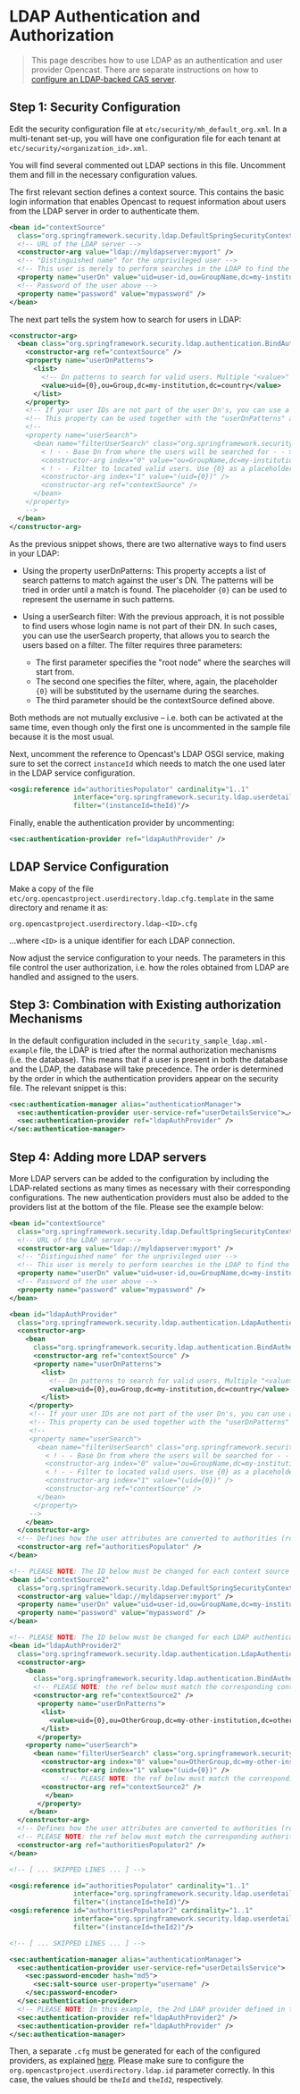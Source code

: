 LDAP Authentication and Authorization
=====================================

> This page describes how to use LDAP as an authentication and user provider Opencast.
> There are separate instructions on how to [configure an LDAP-backed CAS server](security.cas.md).


Step 1: Security Configuration
------------------------------

Edit the security configuration file at `etc/security/mh_default_org.xml`. In a multi-tenant set-up, you will have one
configuration file for each tenant at `etc/security/<organization_id>.xml`.

You will find several commented out LDAP sections in this file.
Uncomment them and fill in the necessary configuration values.

The first relevant section defines a context source. This contains the basic login information that enables Opencast to
request information about users from the LDAP server in order to authenticate them.

```xml
<bean id="contextSource"
  class="org.springframework.security.ldap.DefaultSpringSecurityContextSource">
  <!-- URL of the LDAP server -->
  <constructor-arg value="ldap://myldapserver:myport" />
  <!-- "Distinguished name" for the unprivileged user -->
  <!-- This user is merely to perform searches in the LDAP to find the users to login -->
  <property name="userDn" value="uid=user-id,ou=GroupName,dc=my-institution,dc=country" />
  <!-- Password of the user above -->
  <property name="password" value="mypassword" />
</bean>
```

The next part tells the system how to search for users in LDAP:

```xml
<constructor-arg>
  <bean class="org.springframework.security.ldap.authentication.BindAuthenticator">
    <constructor-arg ref="contextSource" />
    <property name="userDnPatterns">
      <list>
        <!-- Dn patterns to search for valid users. Multiple "<value>" tags are allowed -->
        <value>uid={0},ou=Group,dc=my-institution,dc=country</value>
      </list>
    </property>
    <!-- If your user IDs are not part of the user Dn's, you can use a search filter to find them -->
    <!-- This property can be used together with the "userDnPatterns" above -->
    <!--
    <property name="userSearch">
      <bean name="filterUserSearch" class="org.springframework.security.ldap.search.FilterBasedLdapUserSearch">
        < ! - - Base Dn from where the users will be searched for - - >
        <constructor-arg index="0" value="ou=GroupName,dc=my-institution,dc=country" />
        < ! - - Filter to located valid users. Use {0} as a placeholder for the login name - - >
        <constructor-arg index="1" value="(uid={0})" />
        <constructor-arg ref="contextSource" />
      </bean>
    </property>
    -->
  </bean>
</constructor-arg>
```

As the previous snippet shows, there are two alternative ways to find users in your LDAP:

- Using the property userDnPatterns:
  This property accepts a list of search patterns to match against the user's DN. The patterns will be tried in order
  until a match is found. The placeholder `{0}` can be used to represent the username in such patterns.

- Using a userSearch filter:
  With the previous approach, it is not possible to find users whose login name is not part of their DN. In such cases,
  you can use the userSearch property, that allows you to search the users based on a filter. The filter requires three
  parameters:
    - The first parameter specifies the "root node" where the searches will start from.
    - The second one specifies the filter, where, again, the placeholder `{0}` will be substituted by the username
      during the searches.
    - The third parameter should be the contextSource defined above.

Both methods are not mutually exclusive – i.e. both can be activated at the same time, even though only the first one
is uncommented in the sample file because it is the most usual.


Next, uncomment the reference to Opencast's LDAP OSGI service, making sure to set the correct `instanceId` which needs
to match the one used later in the LDAP service configuration.

```xml
<osgi:reference id="authoritiesPopulator" cardinality="1..1"
                interface="org.springframework.security.ldap.userdetails.LdapAuthoritiesPopulator"
                filter="(instanceId=theId)"/>
```

Finally, enable the authentication provider by uncommenting:

```xml
<sec:authentication-provider ref="ldapAuthProvider" />
```

LDAP Service Configuration
--------------------------

Make a copy of the file `etc/org.opencastproject.userdirectory.ldap.cfg.template` in the same directory and
rename it as:

    org.opencastproject.userdirectory.ldap-<ID>.cfg

…where `<ID>` is a unique identifier for each LDAP connection.


Now adjust the service configuration to your needs.
The parameters in this file control the user authorization, i.e. how the roles obtained from LDAP are handled and
assigned to the users.


Step 3: Combination with Existing authorization Mechanisms
----------------------------------------------------------

In the default configuration included in the `security_sample_ldap.xml-example` file, the LDAP is tried after the
normal authorization mechanisms (i.e. the database). This means that if a user is present in both the database and the
LDAP, the database will take precedence. The order is determined by the order in which the authentication providers
appear on the security file. The relevant snippet is this:

```xml
<sec:authentication-manager alias="authenticationManager">
  <sec:authentication-provider user-service-ref="userDetailsService">…</sec:authentication-provider>
  <sec:authentication-provider ref="ldapAuthProvider" />
</sec:authentication-manager>
```


Step 4: Adding more LDAP servers <!-- _Should "(Optional)" be added here? -->
--------------------------------

More LDAP servers can be added to the configuration by including the LDAP-related sections as many times as necessary
with their corresponding configurations. The new authentication providers must also be added to the providers list
at the bottom of the file. Please see the example below:

```xml
<bean id="contextSource"
  class="org.springframework.security.ldap.DefaultSpringSecurityContextSource">
  <!-- URL of the LDAP server -->
  <constructor-arg value="ldap://myldapserver:myport" />
  <!-- "Distinguished name" for the unprivileged user -->
  <!-- This user is merely to perform searches in the LDAP to find the users to login -->
  <property name="userDn" value="uid=user-id,ou=GroupName,dc=my-institution,dc=country" />
  <!-- Password of the user above -->
  <property name="password" value="mypassword" />
</bean>

<bean id="ldapAuthProvider"
  class="org.springframework.security.ldap.authentication.LdapAuthenticationProvider">
  <constructor-arg>
    <bean
      class="org.springframework.security.ldap.authentication.BindAuthenticator">
      <constructor-arg ref="contextSource" />
      <property name="userDnPatterns">
        <list>
          <!-- Dn patterns to search for valid users. Multiple "<value>" tags are allowed -->
          <value>uid={0},ou=Group,dc=my-institution,dc=country</value>
        </list>
     </property>
     <!-- If your user IDs are not part of the user Dn's, you can use a search filter to find them -->
     <!-- This property can be used together with the "userDnPatterns" above -->
     <!--
     <property name="userSearch">
       <bean name="filterUserSearch" class="org.springframework.security.ldap.search.FilterBasedLdapUserSearch">
         < ! - - Base Dn from where the users will be searched for - - >
         <constructor-arg index="0" value="ou=GroupName,dc=my-institution,dc=country" />
         < ! - - Filter to located valid users. Use {0} as a placeholder for the login name - - >
         <constructor-arg index="1" value="(uid={0})" />
         <constructor-arg ref="contextSource" />
       </bean>
      </property>
     -->
    </bean>
  </constructor-arg>
  <!-- Defines how the user attributes are converted to authorities (roles) -->
  <constructor-arg ref="authoritiesPopulator" />
</bean>

<!-- PLEASE NOTE: The ID below must be changed for each context source instance -->
<bean id="contextSource2"
  class="org.springframework.security.ldap.DefaultSpringSecurityContextSource">
  <constructor-arg value="ldap://myldapserver:myport" />
  <property name="userDn" value="uid=user-id,ou=GroupName,dc=my-institution,dc=country" />
  <property name="password" value="mypassword" />
</bean>

<!-- PLEASE NOTE: The ID below must be changed for each LDAP authentication provider instance -->
<bean id="ldapAuthProvider2"
  class="org.springframework.security.ldap.authentication.LdapAuthenticationProvider">
  <constructor-arg>
    <bean
      class="org.springframework.security.ldap.authentication.BindAuthenticator">
      <!-- PLEASE NOTE: the ref below must match the corresponding context source ID -->
      <constructor-arg ref="contextSource2" />
       <property name="userDnPatterns">
        <list>
          <value>uid={0},ou=OtherGroup,dc=my-other-institution,dc=other-country</value>
        </list>
       </property>
    <property name="userSearch">
      <bean name="filterUserSearch" class="org.springframework.security.ldap.search.FilterBasedLdapUserSearch">
        <constructor-arg index="0" value="ou=OtherGroup,dc=my-other-institution,dc=other-country" />
        <constructor-arg index="1" value="(uid={0})" />
             <!-- PLEASE NOTE: the ref below must match the corresponding context source ID -->
        <constructor-arg ref="contextSource2" />
         </bean>
       </property>
     </bean>
  </constructor-arg>
  <!-- Defines how the user attributes are converted to authorities (roles) -->
  <!-- PLEASE NOTE: the ref below must match the corresponding authoritiesPopulator -->
  <constructor-arg ref="authoritiesPopulator2" />
</bean>

<!-- [ ... SKIPPED LINES ... ] -->

<osgi:reference id="authoritiesPopulator" cardinality="1..1"
                interface="org.springframework.security.ldap.userdetails.LdapAuthoritiesPopulator"
                filter="(instanceId=theId)"/>
<osgi:reference id="authoritiesPopulator2" cardinality="1..1"
                interface="org.springframework.security.ldap.userdetails.LdapAuthoritiesPopulator"
                filter="(instanceId=theId2)"/>

<!-- [ ... SKIPPED LINES ... ] -->

<sec:authentication-manager alias="authenticationManager">
  <sec:authentication-provider user-service-ref="userDetailsService">
    <sec:password-encoder hash="md5">
      <sec:salt-source user-property="username" />
    </sec:password-encoder>
  </sec:authentication-provider>
  <!-- PLEASE NOTE: In this example, the 2nd LDAP provider defined in the file has more priority that the first one -->
  <sec:authentication-provider ref="ldapAuthProvider2" />
  <sec:authentication-provider ref="ldapAuthProvider" />
</sec:authentication-manager>
```

Then, a separate `.cfg` must be generated for each of the configured providers, as explained [here](#cfg). Please make
sure to configure the `org.opencastproject.userdirectory.ldap.id` parameter correctly. In this case, the values should
be `theId` and `theId2`, respectively.

